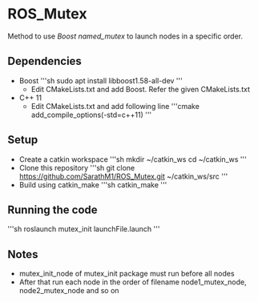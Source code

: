 # ROS_Mutex
Method to use *Boost named_mutex* to launch nodes in a specific order.

## Dependencies
- Boost
'''sh
sudo apt install libboost1.58-all-dev
'''
  - Edit CMakeLists.txt and add Boost. Refer the given CMakeLists.txt
- C++ 11
  - Edit CMakeLists.txt and add following line
'''cmake
add_compile_options(-std=c++11)
'''

## Setup
- Create a catkin workspace
'''sh
mkdir ~/catkin_ws
cd ~/catkin_ws
'''
- Clone this repository
'''sh
git clone https://github.com/SarathM1/ROS_Mutex.git ~/catkin_ws/src
'''
- Build using catkin_make
'''sh
catkin_make
'''

## Running the code
'''sh
roslaunch mutex_init launchFile.launch
'''

## Notes
- mutex_init_node of mutex_init package must run before all nodes
- After that run each node in the order of filename node1_mutex_node, node2_mutex_node and so on
